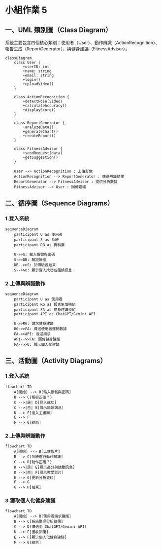 # 小組作業 5

## 一、UML 類別圖（Class Diagram）

系統主要包含四個核心類別：使用者（User）、動作辨識（ActionRecognition）、報告生成（ReportGenerator）、與健身建議（FitnessAdvisor）。

```mermaid
classDiagram
    class User {
        +userID: int
        +name: string
        +email: string
        +login()
        +uploadVideo()
    }

    class ActionRecognition {
        +detectPose(video)
        +calculateAccuracy()
        +displayScore()
    }

    class ReportGenerator {
        +analyzeData()
        +generateChart()
        +createReport()
    }

    class FitnessAdvisor {
        +sendRequest(data)
        +getSuggestion()
    }

    User --> ActionRecognition : 上傳影像
    ActionRecognition --> ReportGenerator : 傳送辨識結果
    ReportGenerator --> FitnessAdvisor : 提供分析數據
    FitnessAdvisor --> User : 回傳建議
```

## 二、循序圖（Sequence Diagrams）

### 1.登入系統

```mermaid
sequenceDiagram
    participant U as 使用者
    participant S as 系統
    participant DB as 資料庫

    U->>S: 輸入帳號與密碼
    S->>DB: 驗證帳密
    DB-->>S: 回傳驗證結果
    S-->>U: 顯示登入成功或錯誤訊息
```

### 2.上傳與辨識動作

```mermaid
sequenceDiagram
    participant U as 使用者
    participant RG as 報告生成模組
    participant FA as 健身建議模組
    participant API as ChatGPT/Gemini API

    U->>RG: 請求健身建議
    RG->>FA: 傳送使用者運動數據
    FA->>API: 發送請求
    API-->>FA: 回傳健身建議
    FA-->>U: 顯示個人化建議

```

## 三、活動圖（Activity Diagrams）

### 1.登入系統

```mermaid
flowchart TD
    A[開始] --> B[輸入帳號與密碼]
    B --> C{帳密正確？}
    C -->|是| D[登入成功]
    C -->|否| E[顯示錯誤訊息]
    D --> F[進入主畫面]
    E --> F
    F --> G[結束]
```

### 2.上傳與辨識動作

```mermaid
flowchart TD
    A[開始] --> B[上傳影片]
    B --> C[系統進行動作辨識]
    C --> D{動作正確？}
    D -->|是| E[顯示高分與鼓勵訊息]
    D -->|否| F[顯示教學影片]
    E --> G[更新分析資料]
    F --> G
    G --> H[結束]
```
### 3.獲取個人化健身建議

```mermaid
flowchart TD
    A[開始] --> B[使用者請求建議]
    B --> C[系統整理分析結果]
    C --> D[傳送至 ChatGPT/Gemini API]
    D --> E[接收回覆]
    E --> F[顯示個人化健身建議]
    F --> G[結束]
```
